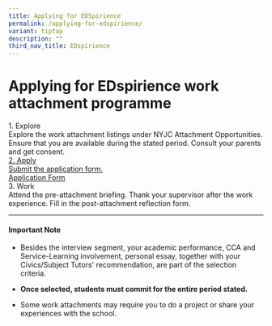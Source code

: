 ```yaml
---
title: Applying for EDSpirience
permalink: /applying-for-edspirience/
variant: tiptap
description: ""
third_nav_title: EDspirience
---
```

<h1>Applying for EDspirience work attachment programme</h1>
<div class="isomer-card-grid">
<div class="isomer-card">
<div class="isomer-card-body">
<div class="isomer-card-title">1. Explore</div>
<div class="isomer-card-description">Explore the work attachment listings under NYJC Attachment Opportunities.
Ensure that you are available during the stated period. Consult your parents
and get consent.</div>
</div>
</div><a rel="noopener noreferrer nofollow" href="https://drive.google.com/open?id=1UbUrTqY7muR5vjKbRWyeOw1k7Nud5v8b" class="isomer-card"><div class="isomer-card-body"><div class="isomer-card-title">2. Apply</div><div class="isomer-card-description">Submit the application form.</div><div class="isomer-card-link">Application Form</div></div></a>
<div class="isomer-card">
<div class="isomer-card-body">
<div class="isomer-card-title">3. Work</div>
<div class="isomer-card-description">Attend the pre-attachment briefing. Thank your supervisor after the work
experience. Fill in the post-attachment reflection form.</div>
</div>
</div>
</div>
<hr>
<h4><strong>Important Note</strong></h4>
<ul>
<li>
<p>​Besides the interview segment, your academic performance, CCA and Service-Learning
involvement, personal essay, together with your Civics/Subject Tutors'
recommendation, are part of the selection criteria.</p>
</li>
<li>
<p><strong>Once selected, students must commit for the entire period stated.</strong>
</p>
</li>
<li>
<p>Some work attachments may require you to do a project or share your experiences
with the school.</p>
</li>
</ul>
<p></p>